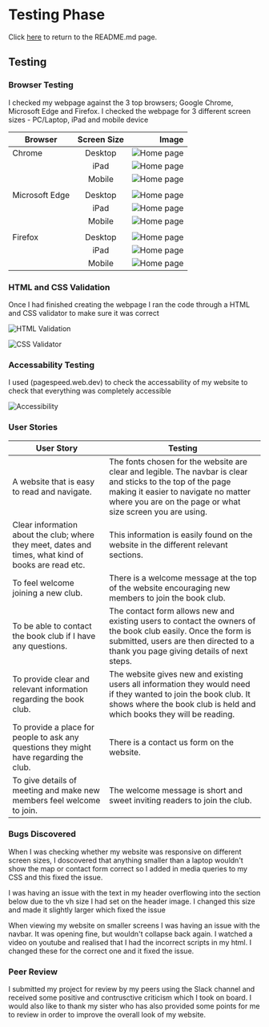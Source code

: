 # Testing Phase

Click [here](README.md) to return to the README.md page.

## Testing

### Browser Testing

I checked my webpage against the 3 top browsers; Google Chrome, Microsoft Edge and Firefox. I checked the webpage for 3 different screen sizes - PC/Laptop, iPad and mobile device

| Browser        | Screen Size |                                                        Image |
| -------------- | :---------: | -----------------------------------------------------------: |
| Chrome         |   Desktop   |  ![Home page](assets/documentation/images/chromebrowser.png) |
|                |    iPad     |     ![Home page](assets/documentation/images/chromeipad.png) |
|                |   Mobile    |   ![Home page](assets/documentation/images/chromemobile.png) |
|                |             |                                                              |
| Microsoft Edge |   Desktop   |    ![Home page](assets/documentation/images/edgebrowser.png) |
|                |    iPad     |       ![Home page](assets/documentation/images/edgeipad.png) |
|                |   Mobile    |     ![Home page](assets/documentation/images/edgemobile.png) |
|                |             |                                                              |
| Firefox        |   Desktop   | ![Home page](assets/documentation/images/firefoxbrowser.png) |
|                |    iPad     |    ![Home page](assets/documentation/images/firefoxipad.png) |
|                |   Mobile    |  ![Home page](assets/documentation/images/firefoxmobile.png) |

### HTML and CSS Validation

Once I had finished creating the webpage I ran the code through a HTML and CSS validator to make sure it was correct

![HTML Validation](assets/documentation/images/html-validation.png)

![CSS Validator](assets/documentation/images/css-validation.png)

### Accessability Testing

I used (pagespeed.web.dev) to check the accessability of my website to check that everything was completely accessible

![Accessibility](assets/documentation/images/accessibility.png)

### User Stories

| User Story                                                                                           | Testing                                                                                                                                                                                                           |
| ---------------------------------------------------------------------------------------------------- | ----------------------------------------------------------------------------------------------------------------------------------------------------------------------------------------------------------------- |
| A website that is easy to read and navigate.                                                         | The fonts chosen for the website are clear and legible. The navbar is clear and sticks to the top of the page making it easier to navigate no matter where you are on the page or what size screen you are using. |
| Clear information about the club; where they meet, dates and times, what kind of books are read etc. | This information is easily found on the website in the different relevant sections.                                                                                                                               |
| To feel welcome joining a new club.                                                                  | There is a welcome message at the top of the website encouraging new members to join the book club.                                                                                                               |
| To be able to contact the book club if I have any questions.                                         | The contact form allows new and existing users to contact the owners of the book club easily. Once the form is submitted, users are then directed to a thank you page giving details of next steps.               |
| To provide clear and relevant information regarding the book club.                                   | The website gives new and existing users all information they would need if they wanted to join the book club. It shows where the book club is held and which books they will be reading.                         |
| To provide a place for people to ask any questions they might have regarding the club.               | There is a contact us form on the website.                                                                                                                                                                        |
| To give details of meeting and make new members feel welcome to join.                                | The welcome message is short and sweet inviting readers to join the club.                                                                                                                                         |

### Bugs Discovered

When I was checking whether my website was responsive on different screen sizes, I doscovered that anything smaller than a laptop wouldn't show the map or contact form correct so I added in media queries to my CSS and this fixed the issue.

I was having an issue with the text in my header overflowing into the section below due to the vh size I had set on the header image. I changed this size and made it slightly larger which fixed the issue

When viewing my website on smaller screens I was having an issue with the navbar. It was opening fine, but wouldn't collapse back again. I watched a video on youtube and realised that I had the incorrect scripts in my html. I changed these for the correct one and it fixed the issue.

### Peer Review

I submitted my project for review by my peers using the Slack channel and received some positive and contrusctive criticism which I took on board. I would also like to thank my sister who has also provided some points for me to review in order to improve the overall look of my website.
